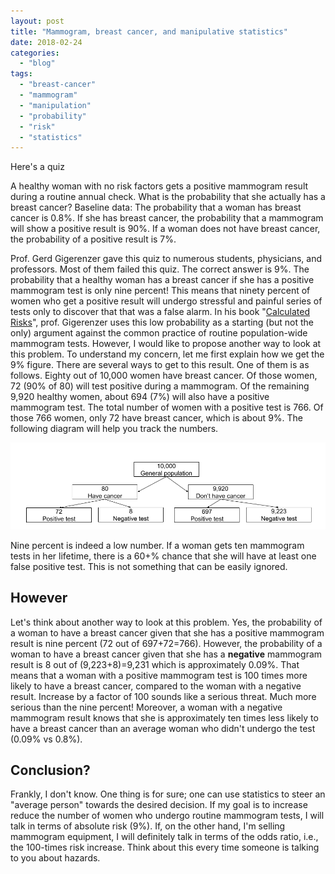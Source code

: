 ```yaml
---
layout: post
title: "Mammogram, breast cancer, and manipulative statistics"
date: 2018-02-24
categories: 
  - "blog"
tags: 
  - "breast-cancer"
  - "mammogram"
  - "manipulation"
  - "probability"
  - "risk"
  - "statistics"
---
```


Here's a quiz

A healthy woman with no risk factors gets a positive mammogram result during a routine annual check. What is the probability that she actually has a breast cancer? Baseline data: The probability that a woman has breast cancer is 0.8%. If she has breast cancer, the probability that a mammogram will show a positive result is 90%. If a woman does not have breast cancer, the probability of a positive result is 7%.

Prof. Gerd Gigerenzer gave this quiz to numerous students, physicians, and professors. Most of them failed this quiz. The correct answer is 9%. The probability that a healthy woman has a breast cancer if she has a positive mammogram test is only nine percent! This means that ninety percent of women who get a positive result will undergo stressful and painful series of tests only to discover that that was a false alarm. In his book "[Calculated Risks](https://www.thriftbooks.com/w/calculated-risks-how-to-know-when-numbers-deceive-you_gerd-gigerenzer/322505/#isbn=0743205561)", prof. Gigerenzer uses this low probability as a starting (but not the only) argument against the common practice of routine population-wide mammogram tests. However, I would like to propose another way to look at this problem. To understand my concern, let me first explain how we get the 9% figure. There are several ways to get to this result. One of them is as follows. Eighty out of 10,000 women have breast cancer. Of those women, 72 (90% of 80) will test positive during a mammogram. Of the remaining 9,920 healthy women, about 694 (7%) will also have a positive mammogram test. The total number of women with a positive test is 766. Of those 766 women, only 72 have breast cancer, which is about 9%. The following diagram will help you track the numbers.

![Diagram that presents natural occurrence of breast cancer, and the statistics of mammogram tests](/assets/images/2018/02/mammogram_and_breast_cancer-e1519503231567.png)

Nine percent is indeed a low number. If a woman gets ten mammogram tests in her lifetime, there is a 60+% chance that she will have at least one false positive test. This is not something that can be easily ignored.

## However

Let's think about another way to look at this problem. Yes, the probability of a woman to have a breast cancer given that she has a positive mammogram result is nine percent (72 out of 697+72=766). However, the probability of a woman to have a breast cancer given that she has a **negative** mammogram result is 8 out of (9,223+8)=9,231 which is approximately 0.09%. That means that a woman with a positive mammogram test is 100 times more likely to have a breast cancer, compared to the woman with a negative result. Increase by a factor of 100 sounds like a serious threat. Much more serious than the nine percent! Moreover, a woman with a negative mammogram result knows that she is approximately ten times less likely to have a breast cancer than an average woman who didn't undergo the test (0.09% vs 0.8%).

## Conclusion?

Frankly, I don't know. One thing is for sure; one can use statistics to steer an "average person" towards the desired decision. If my goal is to increase reduce the number of women who undergo routine mammogram tests, I will talk in terms of absolute risk (9%). If, on the other hand, I'm selling mammogram equipment, I will definitely talk in terms of the odds ratio, i.e., the 100-times risk increase. Think about this every time someone is talking to you about hazards.

